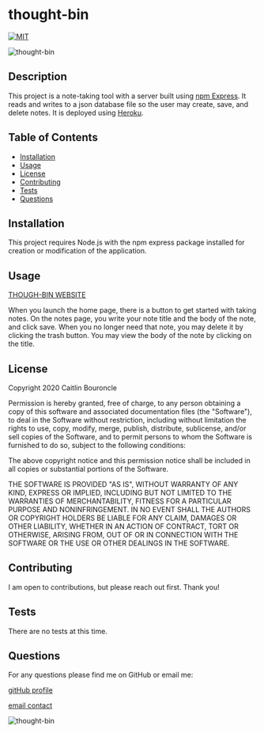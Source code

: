 
# thought-bin
[![MIT](https://img.shields.io/badge/License-MIT-yellow.svg)](https://opensource.org/licenses/MIT)

![thought-bin](https://img.shields.io/github/languages/top/caitlinbou/thought-bin)
## Description
This project is a note-taking tool with a server built using [npm Express](https://expressjs.com/). It reads and writes to a json database file so the user may create, save, and delete notes. It is deployed using [Heroku](https://www.heroku.com).
## Table of Contents
* [Installation](#installation)
* [Usage](#usage)
* [License](#license)
* [Contributing](#Contributing)
* [Tests](#Tests)
* [Questions](#Questions)
## Installation
This project requires Node.js with the npm express package installed for creation or modification of the application.
## Usage 
[THOUGH-BIN WEBSITE](https://thought-bin.herokuapp.com/) 

When you launch the home page, there is a button to get started with taking notes. On the notes page, you write your note title and the body of the note, and click save. When you no longer need that note, you may delete it by clicking the trash button. You may view the body of the note by clicking on the title.
## License 

Copyright 2020 Caitlin Bouroncle
        
Permission is hereby granted, free of charge, to any person obtaining a copy of this software and associated documentation files (the "Software"), to deal in the Software without restriction, including without limitation the rights to use, copy, modify, merge, publish, distribute, sublicense, and/or sell copies of the Software, and to permit persons to whom the Software is furnished to do so, subject to the following conditions:
        
The above copyright notice and this permission notice shall be included in all copies or substantial portions of the Software.
        
THE SOFTWARE IS PROVIDED "AS IS", WITHOUT WARRANTY OF ANY KIND, EXPRESS OR IMPLIED, INCLUDING BUT NOT LIMITED TO THE WARRANTIES OF MERCHANTABILITY, FITNESS FOR A PARTICULAR PURPOSE AND NONINFRINGEMENT. IN NO EVENT SHALL THE AUTHORS OR COPYRIGHT HOLDERS BE LIABLE FOR ANY CLAIM, DAMAGES OR OTHER LIABILITY, WHETHER IN AN ACTION OF CONTRACT, TORT OR OTHERWISE, ARISING FROM, OUT OF OR IN CONNECTION WITH THE SOFTWARE OR THE USE OR OTHER DEALINGS IN THE SOFTWARE.

## Contributing
I am open to contributions, but please reach out first. Thank you!
## Tests
There are no tests at this time.
## Questions
For any questions please find me on GitHub or email me: 

[gitHub profile](https://github.com/caitlinbou)

[email contact](mailto:caitlin.bouroncle@gmail.com)

![thought-bin](https://img.shields.io/static/v1?label=thought-bin&message=takingNotesTakingNames&color=brightgreen)
